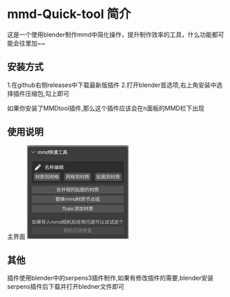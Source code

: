 # mmd-Quick-tool 简介
这是一个使用blender制作mmd中简化操作，提升制作效率的工具，什么功能都可能会往里加~~

## 安装方式
1.在github右侧releases中下载最新版插件
2.打开blender首选项,右上角安装中选择插件压缩包,勾上即可

如果你安装了MMDtool插件,那么这个插件应该会在n面板的MMD栏下出现

## 使用说明
主界面
![测试图片](image/main.png)

## 其他
插件使用blender中的serpens3插件制作,如果有修改插件的需要,blender安装serpens插件后下载并打开bledner文件即可

